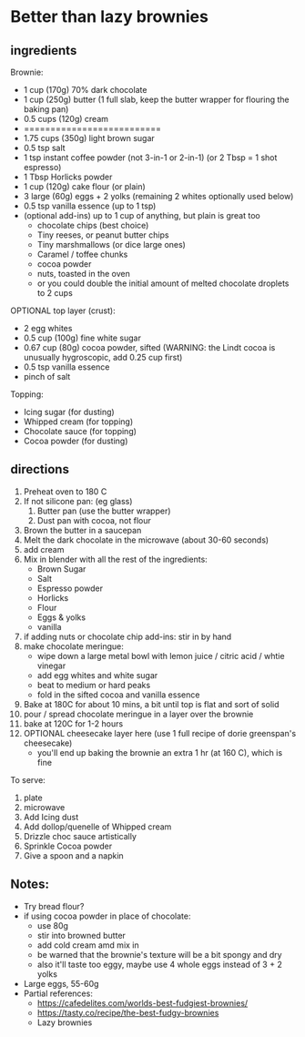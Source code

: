 # Better than lazy brownies

[//]: # (todo: seen on tiktok - add a frozen layer of nutella and speculoos in the middle)
[//]: # (todo: maybe use the meringue as a base layer instead of the top layer)

## ingredients

Brownie:

* 1 cup (170g) 70% dark chocolate
* 1 cup (250g) butter (1 full slab, keep the butter wrapper for flouring the baking pan)
* 0.5 cups (120g) cream
* ==========================
* 1.75 cups (350g) light brown sugar
* 0.5 tsp salt
* 1 tsp instant coffee powder (not 3-in-1 or 2-in-1) (or 2 Tbsp = 1 shot espresso)
* 1 Tbsp Horlicks powder
* 1 cup (120g) cake flour (or plain)
* 3 large (60g) eggs + 2 yolks (remaining 2 whites optionally used below)
* 0.5 tsp vanilla essence (up to 1 tsp)
* (optional add-ins) up to 1 cup of anything, but plain is great too
    * chocolate chips (best choice)
    * Tiny reeses, or peanut butter chips
    * Tiny marshmallows (or dice large ones)
    * Caramel / toffee chunks
    * cocoa powder
    * nuts, toasted in the oven
    * or you could double the initial amount of melted chocolate droplets to 2 cups

OPTIONAL top layer (crust):

* 2 egg whites
* 0.5 cup (100g) fine white sugar
* 0.67 cup (80g) cocoa powder, sifted (WARNING: the Lindt cocoa is unusually hygroscopic, add 0.25 cup first)
* 0.5 tsp vanilla essence
* pinch of salt

Topping:

* Icing sugar (for dusting)
* Whipped cream (for topping)
* Chocolate sauce (for topping)
* Cocoa powder (for dusting)

## directions

1. Preheat oven to 180 C
2. If not silicone pan: (eg glass)
    1. Butter pan (use the butter wrapper)
    2. Dust pan with cocoa, not flour
3. Brown the butter in a saucepan
4. Melt the dark chocolate in the microwave (about 30-60 seconds)
5. add cream
6. Mix in blender with all the rest of the ingredients:
    * Brown Sugar
    * Salt
    * Espresso powder
    * Horlicks
    * Flour
    * Eggs & yolks
    * vanilla
7. if adding nuts or chocolate chip add-ins: stir in by hand
8. make chocolate meringue:
    * wipe down a large metal bowl with lemon juice / citric acid / whtie vinegar
    * add egg whites and white sugar
    * beat to medium or hard peaks
    * fold in the sifted cocoa and vanilla essence
9. Bake at 180C for about 10 mins, a bit until top is flat and sort of solid
10. pour / spread chocolate meringue in a layer over the brownie
11. bake at 120C for 1-2 hours
12. OPTIONAL cheesecake layer here (use 1 full recipe of dorie greenspan's cheesecake)
    * you'll end up baking the brownie an extra 1 hr (at 160 C), which is fine

To serve:

1. plate
2. microwave
3. Add Icing dust
4. Add dollop/quenelle of Whipped cream
5. Drizzle choc sauce artistically
6. Sprinkle Cocoa powder
7. Give a spoon and a napkin

## Notes:

* Try bread flour?
* if using cocoa powder in place of chocolate:
    * use 80g
    * stir into browned butter
    * add cold cream amd mix in
    * be warned that the brownie's texture will be a bit spongy and dry
    * also it'll taste too eggy, maybe use 4 whole eggs instead of 3 + 2 yolks
* Large eggs, 55-60g
* Partial references:
    * https://cafedelites.com/worlds-best-fudgiest-brownies/
    * https://tasty.co/recipe/the-best-fudgy-brownies
    * Lazy brownies
